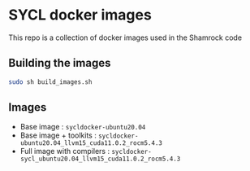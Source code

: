 # SYCL docker images

This repo is a collection of docker images used in the Shamrock code

## Building the images

```sh
sudo sh build_images.sh
```

## Images 

 - Base image : `sycldocker-ubuntu20.04`
 - Base image + toolkits : `sycldocker-ubuntu20.04_llvm15_cuda11.0.2_rocm5.4.3`
 - Full image with compilers : `sycldocker-sycl_ubuntu20.04_llvm15_cuda11.0.2_rocm5.4.3`

